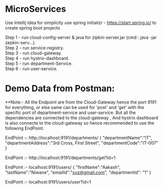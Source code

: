 # MicroServices

Use Intellij Idea for simplicity use spring initializr - https://start.spring.io/ to create spring boot projects

Step 1 - run cloud-config-server & java for zipkin-server.jar (cmd : java -jar zepkin-serv...).  
Step 2 - run service-registry.  
Step 3 - run cloud-gateway.  
Step 4 - run hystrix-dashboard.  
Step 5 - run department-Service.  
Step 6 - run user-service.  


# Demo Data from Postman: 
**Note:- All the Endpoint are from the Cloud-Gateway hence the port 9191 for everything, or else same can be used for 
'post' and 'get' with the specific port of department-service and user-service. But all the dependencies are connected
to the cloud-gateway , And hystrix dashboard is also connecte to the cloud-gateway so hence recommended to use the following EndPoint.


EndPoint :- http://localhost:9191/departments/
          {
            "departmentName":"IT",
            "departmentAddress":"3rd Cross, First Street",
            "departmentCode":"IT-007"
          }
          
EndPoint :- http://localhost:9191/departments/get?id=1

EndPoint :- localhost:9191/users/
            {
              "firstName":"Aakash",
              "lastName":"Niwane",
              "emailId":"xyz@gmail.com",
              "departmentId": "1"
            }

EndPoint :- localhost:9191/users/user?id=1
